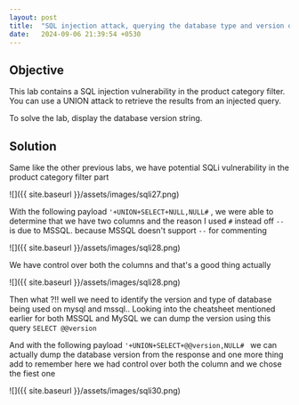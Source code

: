 ```yaml
---
layout: post
title:  "SQL injection attack, querying the database type and version on MySQL and Microsoft"
date:   2024-09-06 21:39:54 +0530
---
```


## Objective 

This lab contains a SQL injection vulnerability in the product category filter. You can use a UNION attack to retrieve the results from an injected query.

To solve the lab, display the database version string. 

## Solution

Same like the other previous labs, we have potential SQLi vulnerability in the product category filter part 

![]({{ site.baseurl }}/assets/images/sqli27.png)

With the following payload `'+UNION+SELECT+NULL,NULL#` , we were able to determine that we have two columns and the reason I used `#` instead off `--` is due to MSSQL. because MSSQL doesn't support `--` for commenting

![]({{ site.baseurl }}/assets/images/sqli28.png)

We have control over both the columns and that's a good thing actually 

![]({{ site.baseurl }}/assets/images/sqli28.png)

Then what ?!! well we need to identify the version and type of database being used on mysql and mssql.. Looking into the cheatsheet mentioned earlier for both MSSQL and MySQL we can dump the version using this query `SELECT @@version` 

And with the following payload `'+UNION+SELECT+@@version,NULL# ` we can actually dump the database version from the response and one more thing add to remember here we had control over both the column and we chose the fiest one 

![]({{ site.baseurl }}/assets/images/sqli30.png)